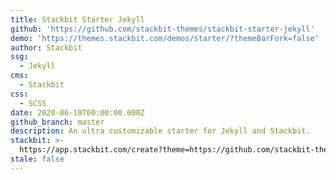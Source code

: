 ```yaml
---
title: Stackbit Starter Jekyll
github: 'https://github.com/stackbit-themes/stackbit-starter-jekyll'
demo: 'https://themes.stackbit.com/demos/starter/?themeBarFork=false'
author: Stackbit
ssg:
  - Jekyll
cms:
  - Stackbit
css:
  - SCSS
date: 2020-06-10T00:00:00.000Z
github_branch: master
description: An ultra customizable starter for Jekyll and Stackbit.
stackbit: >-
  https://app.stackbit.com/create?theme=https://github.com/stackbit-themes/stackbit-starter-jekyll
stale: false
---
```

